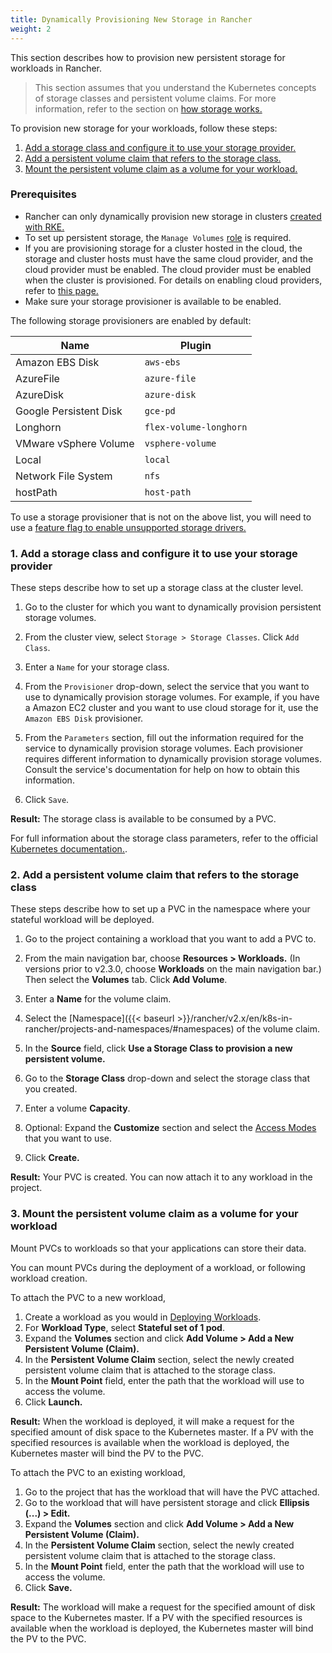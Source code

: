 ```yaml
---
title: Dynamically Provisioning New Storage in Rancher
weight: 2
---
```


This section describes how to provision new persistent storage for workloads in Rancher.

> This section assumes that you understand the Kubernetes concepts of storage classes and persistent volume claims. For more information, refer to the section on [how storage works.](../how-storage-works)

To provision new storage for your workloads, follow these steps:

1. [Add a storage class and configure it to use your storage provider.](#1-add-a-storage-class-and-configure-it-to-use-your-storage-provider)
2. [Add a persistent volume claim that refers to the storage class.](#2-add-a-persistent-volume-claim-that-refers-to-the-storage-class)
3. [Mount the persistent volume claim as a volume for your workload.](#3-mount-the-persistent-volume-claim-as-a-volume-for-your-workload)

### Prerequisites

- Rancher can only dynamically provision new storage in clusters [created with RKE.]({{<baseurl>}}/rancher/v2.x/en/cluster-provisioning/rke-clusters/)
- To set up persistent storage, the `Manage Volumes` [role]({{<baseurl>}}/rancher/v2.x/en/admin-settings/rbac/cluster-project-roles/#project-role-reference) is required.
- If you are provisioning storage for a cluster hosted in the cloud, the storage and cluster hosts must have the same cloud provider, and the cloud provider must be enabled. The cloud provider must be enabled when the cluster is provisioned. For details on enabling cloud providers, refer to [this page.]({{<baseurl>}}/rancher/v2.x/en/cluster-provisioning/rke-clusters/options/cloud-providers/)
- Make sure your storage provisioner is available to be enabled.

The following storage provisioners are enabled by default:

Name | Plugin
--------|----------
Amazon EBS Disk |  `aws-ebs`
AzureFile | `azure-file`
AzureDisk | `azure-disk`
Google Persistent Disk | `gce-pd`
Longhorn | `flex-volume-longhorn`
VMware vSphere Volume |  `vsphere-volume`
Local | `local`
Network File System | `nfs`
hostPath | `host-path`

To use a storage provisioner that is not on the above list, you will need to use a [feature flag to enable unsupported storage drivers.]({{<baseurl>}}/rancher/v2.x/en/installation/options/feature-flags/enable-not-default-storage-drivers/)

### 1. Add a storage class and configure it to use your storage provider

These steps describe how to set up a storage class at the cluster level.

1. Go to the cluster for which you want to dynamically provision persistent storage volumes.

1. From the cluster view, select `Storage > Storage Classes`. Click `Add Class`.

1. Enter a `Name` for your storage class.

1. From the `Provisioner` drop-down, select the service that you want to use to dynamically provision storage volumes. For example, if you have a Amazon EC2 cluster and you want to use cloud storage for it, use the `Amazon EBS Disk` provisioner.

1. From the `Parameters` section, fill out the information required for the service to dynamically provision storage volumes. Each provisioner requires different information to dynamically provision storage volumes. Consult the service's documentation for help on how to obtain this information.

1. Click `Save`.

**Result:** The storage class is available to be consumed by a PVC.

For full information about the storage class parameters, refer to the official [Kubernetes documentation.](https://kubernetes.io/docs/concepts/storage/storage-classes/#parameters).

### 2. Add a persistent volume claim that refers to the storage class

These steps describe how to set up a PVC in the namespace where your stateful workload will be deployed.

1. Go to the project containing a workload that you want to add a PVC to.

1. From the main navigation bar, choose **Resources > Workloads.** (In versions prior to v2.3.0, choose **Workloads** on the main navigation bar.) Then select the **Volumes** tab. Click **Add Volume**.

1. Enter a **Name** for the volume claim.

1. Select the [Namespace]({{< baseurl >}}/rancher/v2.x/en/k8s-in-rancher/projects-and-namespaces/#namespaces) of the volume claim.

1. In the **Source** field, click **Use a Storage Class to provision a new persistent volume.**

1. Go to the **Storage Class** drop-down and select the storage class that you created.

1. Enter a volume **Capacity**.

1. Optional: Expand the **Customize** section and select the [Access Modes](https://kubernetes.io/docs/concepts/storage/persistent-volumes/#access-modes) that you want to use.

1. Click **Create.**

**Result:** Your PVC is created. You can now attach it to any workload in the project.

### 3. Mount the persistent volume claim as a volume for your workload

Mount PVCs to workloads so that your applications can store their data.

You can mount PVCs during the deployment of a workload, or following workload creation.

To attach the PVC to a new workload,

1. Create a workload as you would in [Deploying Workloads]({{<baseurl>}}/rancher/v2.x/en/k8s-in-rancher/workloads/deploy-workloads/).
1. For **Workload Type**, select **Stateful set of 1 pod**.
1. Expand the **Volumes** section and click **Add Volume > Add a New Persistent Volume (Claim).**
1. In the **Persistent Volume Claim** section, select the newly created persistent volume claim that is attached to the storage class.
1. In the **Mount Point** field, enter the path that the workload will use to access the volume.
1. Click **Launch.**

**Result:** When the workload is deployed, it will make a request for the specified amount of disk space to the Kubernetes master. If a PV with the specified resources is available when the workload is deployed, the Kubernetes master will bind the PV to the PVC.

To attach the PVC to an existing workload,

1. Go to the project that has the workload that will have the PVC attached.
1. Go to the workload that will have persistent storage and click **Ellipsis (...) > Edit.**
1. Expand the **Volumes** section and click **Add Volume > Add a New Persistent Volume (Claim).**
1. In the **Persistent Volume Claim** section, select the newly created persistent volume claim that is attached to the storage class.
1. In the **Mount Point** field, enter the path that the workload will use to access the volume.
1. Click **Save.**

**Result:** The workload will make a request for the specified amount of disk space to the Kubernetes master. If a PV with the specified resources is available when the workload is deployed, the Kubernetes master will bind the PV to the PVC.